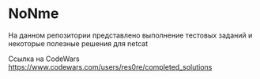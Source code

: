 # NoNme
На данном репозитории представлено выполнение тестовых заданий и некоторые полезные решения для netcat

Ссылка на CodeWars
https://www.codewars.com/users/res0re/completed_solutions
